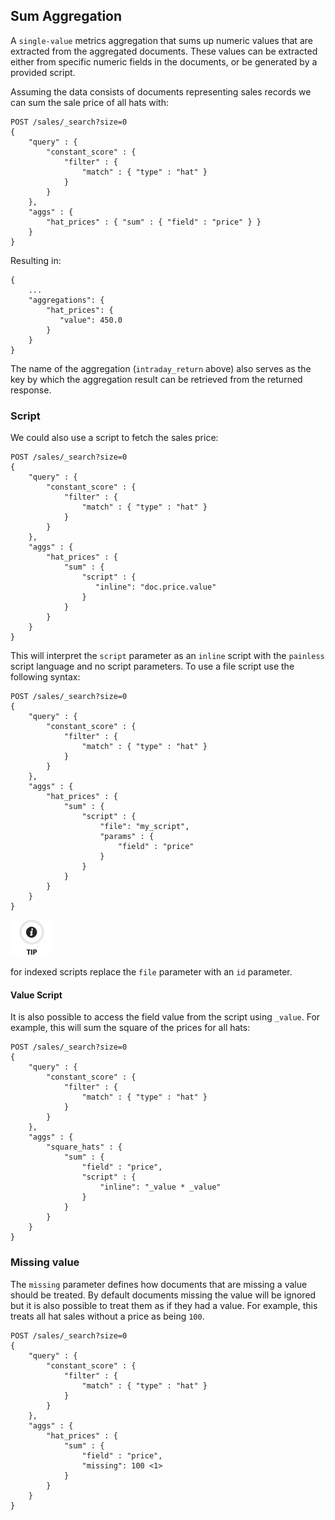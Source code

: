 ## Sum Aggregation

A `single-value` metrics aggregation that sums up numeric values that are extracted from the aggregated documents. These values can be extracted either from specific numeric fields in the documents, or be generated by a provided script.

Assuming the data consists of documents representing sales records we can sum the sale price of all hats with:
    
    
    POST /sales/_search?size=0
    {
        "query" : {
            "constant_score" : {
                "filter" : {
                    "match" : { "type" : "hat" }
                }
            }
        },
        "aggs" : {
            "hat_prices" : { "sum" : { "field" : "price" } }
        }
    }

Resulting in:
    
    
    {
        ...
        "aggregations": {
            "hat_prices": {
               "value": 450.0
            }
        }
    }

The name of the aggregation (`intraday_return` above) also serves as the key by which the aggregation result can be retrieved from the returned response.

### Script

We could also use a script to fetch the sales price:
    
    
    POST /sales/_search?size=0
    {
        "query" : {
            "constant_score" : {
                "filter" : {
                    "match" : { "type" : "hat" }
                }
            }
        },
        "aggs" : {
            "hat_prices" : {
                "sum" : {
                    "script" : {
                       "inline": "doc.price.value"
                    }
                }
            }
        }
    }

This will interpret the `script` parameter as an `inline` script with the `painless` script language and no script parameters. To use a file script use the following syntax:
    
    
    POST /sales/_search?size=0
    {
        "query" : {
            "constant_score" : {
                "filter" : {
                    "match" : { "type" : "hat" }
                }
            }
        },
        "aggs" : {
            "hat_prices" : {
                "sum" : {
                    "script" : {
                        "file": "my_script",
                        "params" : {
                            "field" : "price"
                        }
                    }
                }
            }
        }
    }

![Tip](/images/icons/tip.png)

for indexed scripts replace the `file` parameter with an `id` parameter.

#### Value Script

It is also possible to access the field value from the script using `_value`. For example, this will sum the square of the prices for all hats:
    
    
    POST /sales/_search?size=0
    {
        "query" : {
            "constant_score" : {
                "filter" : {
                    "match" : { "type" : "hat" }
                }
            }
        },
        "aggs" : {
            "square_hats" : {
                "sum" : {
                    "field" : "price",
                    "script" : {
                        "inline": "_value * _value"
                    }
                }
            }
        }
    }

### Missing value

The `missing` parameter defines how documents that are missing a value should be treated. By default documents missing the value will be ignored but it is also possible to treat them as if they had a value. For example, this treats all hat sales without a price as being `100`.
    
    
    POST /sales/_search?size=0
    {
        "query" : {
            "constant_score" : {
                "filter" : {
                    "match" : { "type" : "hat" }
                }
            }
        },
        "aggs" : {
            "hat_prices" : {
                "sum" : {
                    "field" : "price",
                    "missing": 100 <1>
                }
            }
        }
    }
